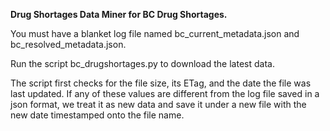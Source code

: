 <b>Drug Shortages Data Miner for BC Drug Shortages.</b>

You must have a blanket log file named bc_current_metadata.json and bc_resolved_metadata.json.

Run the script bc_drugshortages.py to download the latest data.

The script first checks for the file size, its ETag, and the date the file was last updated.
If any of these values are different from the log file saved in a json format, we treat it as new data and save it under a new file with the new date timestamped onto the file name.
